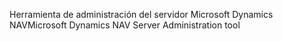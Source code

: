 <span data-ttu-id="5ae95-101">Herramienta de administración del servidor Microsoft Dynamics NAV</span><span class="sxs-lookup"><span data-stu-id="5ae95-101">Microsoft Dynamics NAV Server Administration tool</span></span>